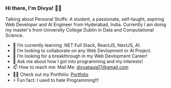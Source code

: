 ### Hi there, I'm Divya! 👋🏻
<!--
**DivyaPariti/DivyaPariti** is a ✨ _special_ ✨ repository because its `README.md` (this file) appears on your GitHub profile.

Here are some ideas to get you started:
-->
Talking about Personal Stuffs:
A student, a passionate, self-taught, aspiring Web Developer and AI Engineer  from Hyderabad, India. Currently I am doing my master's from University College Dublin in Data and Computational Science.

- 🌱 I’m currently learning .NET Full Stack, ReactJS, NextJS, AI.
- 👯 I’m looking to collaborate on any Web Devlopment or AI Project.
- 🤔 I’m looking for a breakthrough in my Web Devlopment Career!
- 💬 Ask me about how I got into programming and my interests!
- 📫 How to reach me: Mail Me: divyatauja17@gmail.com
- 🙆‍♂️ Check out my Portfolio: [Portfolio](https://divyapariti.github.io/Portfolio/)
- ⚡ Fun fact: I used to hate Programming!!!



